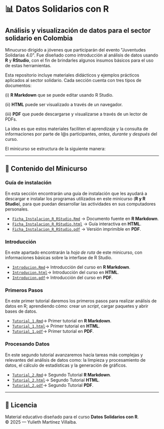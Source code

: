 
# 📊 Datos Solidarios con R

## **Análisis y visualización de datos para el sector solidario en Colombia**  

Minucurso dirigido a jóvenes que participarán del evento "Juventudes Solidarias 4.0". Fue diseñado como introducción al análisis de datos usando **R** y **RStudio**, con el fin de brindarles algunos insumos básicos para el uso de estas herramientas.

Esta repositorio incluye materiales didácticos y ejemplos prácticos aplicados al sector solidario. Cada sección cuenta con tres tipos de documentos: 


(i) **R Markdown** que se puede editar usando R Studio.

(ii) **HTML** puede ser visualizado a través de un navegador.

(iii) **PDF** que puede descargarse y visualizarse a través de un lector de PDFs.


La idea es que estos materiales faciliten el aprendizaje y la consulta de informaciones por parte de l@s participantes, *antes*, *durante* y *después* del curso.

El minicurso se estructura de la siguiente manera:


---

## 📂 Contenido del Minicurso

### **Guía de instalación**  

En esta sección encontrarán una guía de instalación que les ayudará a descargar e instalar los programas utilizados en este minicurso (**R y R Studio**), para que puedan desarrollar las actividades en sus computadores personales.

  - [`Ficha_Instalacion_R_RStudio.Rmd`](Guía_Instalación/Ficha_Instalacion_R_RStudio.Rmd) → Documento fuente en **R Markdown**.
  - [`Ficha_Instalacion_R_RStudio.html`](Guía_Instalación/Tutorial_0/Ficha_Instalacion_R_RStudio.html) → Guía interactiva en **HTML**.
  - [`Ficha_Instalacion_R_RStudio.pdf`](Guía_Instalación/Ficha_Instalacion_R_RStudio.pdf) → Versión imprimible en **PDF**.


### **Introducción**  

En este apartado encontrarán la *hoja de ruta* de este minicurso, con informaciones básicas sobre la interfase de R Studio.

  - [`Introducion.Rmd`](Tutoriales/Tutorial_0/Introducion.Rmd)→ Introducción del curso en **R Markdown**.
  - [`Introducion.html`](Tutoriales/Tutorial_0/Introducion.html)→ Introducción del curso en  **HTML**.
  - [`Introducion.pdf`](Tutoriales/Tutorial_0/Introducion.pdf)→ Introducción del curso en **PDF**.



### **Primeros Pasos**

En este primer tutorial daremos los primeros pasos para realizar análisis de datos en R; aprendiendo cómo: crear un *script*, cargar paquetes y abrir bases de datos.

  - [`Tutorial_1.Rmd`](Tutoriales/Tutorial_1/Tutorial_1.Rmd)→ Primer tutorial en **R Markdown**.
  - [`Tutorial_1.html`](Tutoriales/Tutorial_1/Tutorial_1.html)→ Primer tutorial en  **HTML**.
  - [`Tutorial_1.pdf`](Tutoriales/Tutorial_1/Tutorial_1.pdf)→ Primer tutorial en **PDF**.


### **Procesando Datos**

En este segundo tutorial avanzaremos hacía tareas más complejas y relevantes del análisis de datos como: la limpieza y procesamiento de datos, el cálculo de estadísticas y la generación de gráficos.
 
  - [`Tutorial_2.Rmd`](Tutoriales/Tutorial_2/Tutorial_2.Rmd)→ Segundo Tutorial **R Markdown**.
  - [`Tutorial_2.html`](Tutoriales/Tutorial_2/Tutorial_2.html)→ Segundo Tutorial  **HTML**.
  - [`Tutorial_2.pdf`](Tutoriales/Tutorial_2/Tutorial_2.pdf)→ Segundo Tutorial **PDF**. 

  
---

## 📜 Licencia

Material educativo diseñado para el curso **Datos Solidarios con R**.  
© 2025 — Yulieth Martínez Villalba.
